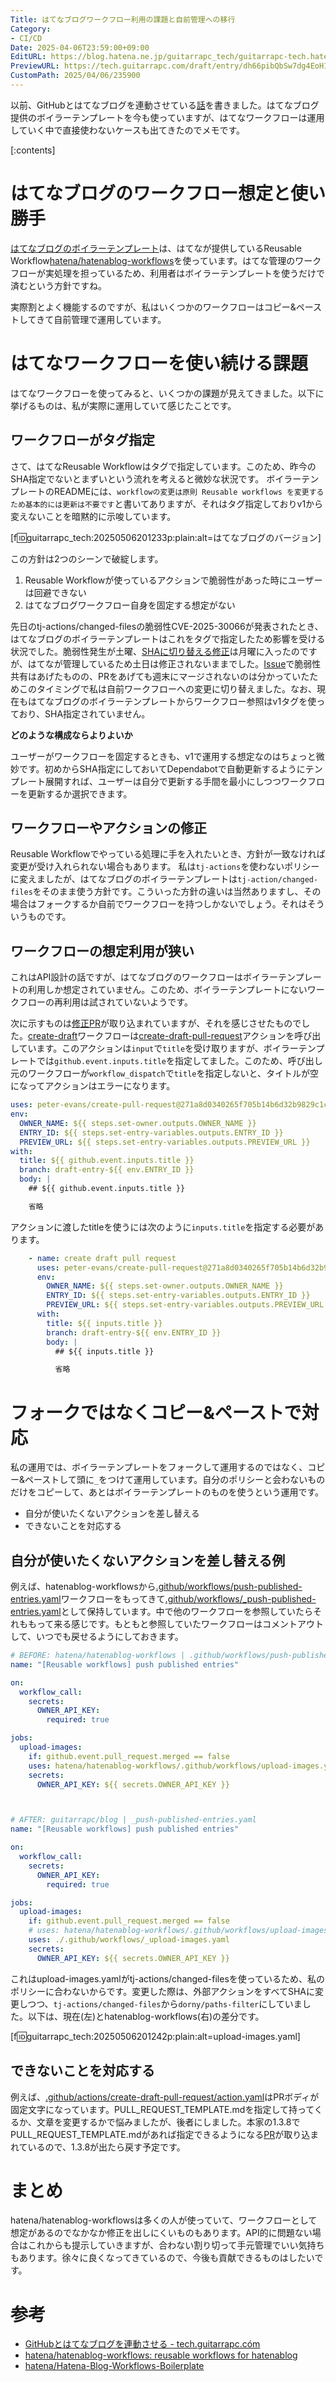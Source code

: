 ```yaml
---
Title: はてなブログワークフロー利用の課題と自前管理への移行
Category:
- CI/CD
Date: 2025-04-06T23:59:00+09:00
EditURL: https://blog.hatena.ne.jp/guitarrapc_tech/guitarrapc-tech.hatenablog.com/atom/entry/6802418398411400751
PreviewURL: https://tech.guitarrapc.com/draft/entry/dh66pibQbSw7dg4EoH1Ghqq2iOk
CustomPath: 2025/04/06/235900
---
```


以前、GitHubとはてなブログを連動させている[話](https://tech.guitarrapc.com/entry/2025/01/04/235952)を書きました。はてなブログ提供のボイラーテンプレートを今も使っていますが、はてなワークフローは運用していく中で直接使わないケースも出てきたのでメモです。

[:contents]

# はてなブログのワークフロー想定と使い勝手

[はてなブログのボイラーテンプレート](https://github.com/hatena/Hatena-Blog-Workflows-Boilerplate/)は、はてなが提供しているReusable Workflow[hatena/hatenablog-workflows](https://github.com/hatena/hatenablog-workflows)を使っています。はてな管理のワークフローが実処理を担っているため、利用者はボイラーテンプレートを使うだけで済むという方針ですね。

実際割とよく機能するのですが、私はいくつかのワークフローはコピー&ペーストしてきて自前管理で運用しています。

# はてなワークフローを使い続ける課題

はてなワークフローを使ってみると、いくつかの課題が見えてきました。以下に挙げるものは、私が実際に運用していて感じたことです。

## ワークフローがタグ指定

さて、はてなReusable Workflowはタグで指定しています。このため、昨今のSHA指定でないとまずいという流れを考えると微妙な状況です。
ボイラーテンプレートのREADMEには、`workflowの変更は原則 Reusable workflows を変更するため基本的には更新は不要です`と書いてありますが、それはタグ指定しておりv1から変えないことを暗黙的に示唆しています。

[f:id:guitarrapc_tech:20250506201233p:plain:alt=はてなブログのバージョン]

この方針は2つのシーンで破綻します。

1. Reusable Workflowが使っているアクションで脆弱性があった時にユーザーは回避できない
2. はてなブログワークフロー自身を固定する想定がない

先日のtj-actions/changed-filesの脆弱性CVE-2025-30066が発表されたとき、はてなブログのボイラーテンプレートはこれをタグで指定したため影響を受ける状況でした。脆弱性発生が土曜、[SHAに切り替える修正](https://github.com/hatena/hatenablog-workflows/pull/94)は月曜に入ったのですが、はてなが管理しているため土日は修正されないままでした。[Issue](https://github.com/hatena/hatenablog-workflows/issues/93)で脆弱性共有はあげたものの、PRをあげても週末にマージされないのは分かっていたためこのタイミングで私は自前ワークフローへの変更に切り替えました。なお、現在もはてなブログのボイラーテンプレートからワークフロー参照はv1タグを使っており、SHA指定されていません。

**どのような構成ならよりよいか**

ユーザーがワークフローを固定するときも、v1で運用する想定なのはちょっと微妙です。初めからSHA指定にしておいてDependabotで自動更新するようにテンプレート展開すれば、ユーザーは自分で更新する手間を最小にしつつワークフローを更新するか選択できます。

## ワークフローやアクションの修正

Reusable Workflowでやっている処理に手を入れたいとき、方針が一致なければ変更が受け入れられない場合もあります。
私は`tj-actions`を使わないポリシーに変えましたが、はてなブログのボイラーテンプレートは`tj-action/changed-files`をそのまま使う方針です。こういった方針の違いは当然ありますし、その場合はフォークするか自前でワークフローを持つしかないでしょう。それはそういうものです。

## ワークフローの想定利用が狭い

これはAPI設計の話ですが、はてなブログのワークフローはボイラーテンプレートの利用しか想定されていません。このため、ボイラーテンプレートにないワークフローの再利用は試されていないようです。

次に示すものは[修正PR](https://github.com/hatena/hatenablog-workflows/pull/104)が取り込まれていますが、それを感じさせたものでした。[create-draft](https://github.com/hatena/hatenablog-workflows/blob/main/.github/workflows/create-draft.yaml)ワークフローは[create-draft-pull-request](https://github.com/hatena/hatenablog-workflows/blob/main/.github/actions/create-draft-pull-request/action.yaml)アクションを呼び出しています。このアクションは`input`で`title`を受け取りますが、ボイラーテンプレートでは`github.event.inputs.title`を指定してました。このため、呼び出し元のワークフローが`workflow_dispatch`で`title`を指定しないと、タイトルが空になってアクションはエラーになります。

```yaml
uses: peter-evans/create-pull-request@271a8d0340265f705b14b6d32b9829c1cb33d45e # v7
env:
  OWNER_NAME: ${{ steps.set-owner.outputs.OWNER_NAME }}
  ENTRY_ID: ${{ steps.set-entry-variables.outputs.ENTRY_ID }}
  PREVIEW_URL: ${{ steps.set-entry-variables.outputs.PREVIEW_URL }}
with:
  title: ${{ github.event.inputs.title }}
  branch: draft-entry-${{ env.ENTRY_ID }}
  body: |
    ## ${{ github.event.inputs.title }}

    省略
```

アクションに渡したtitleを使うには次のように`inputs.title`を指定する必要があります。

```yaml
    - name: create draft pull request
      uses: peter-evans/create-pull-request@271a8d0340265f705b14b6d32b9829c1cb33d45e # v7
      env:
        OWNER_NAME: ${{ steps.set-owner.outputs.OWNER_NAME }}
        ENTRY_ID: ${{ steps.set-entry-variables.outputs.ENTRY_ID }}
        PREVIEW_URL: ${{ steps.set-entry-variables.outputs.PREVIEW_URL }}
      with:
        title: ${{ inputs.title }}
        branch: draft-entry-${{ env.ENTRY_ID }}
        body: |
          ## ${{ inputs.title }}

          省略
```

# フォークではなくコピー&ペーストで対応

私の運用では、ボイラーテンプレートをフォークして運用するのではなく、コピー&ペーストして頭に`_`をつけて運用しています。自分のポリシーと会わないものだけをコピーして、あとはボイラーテンプレートのものを使うという運用です。

* 自分が使いたくないアクションを差し替える
* できないことを対応する

## 自分が使いたくないアクションを差し替える例

例えば、hatenablog-workflowsから[.github/workflows/push-published-entries.yaml](https://github.com/hatena/hatenablog-workflows/blob/main/.github/workflows/push-published-entries.yaml)ワークフローをもってきて[.github/workflows/_push-published-entries.yaml](https://github.com/guitarrapc/blog/blob/main/.github/workflows/_push-published-entries.yaml)として保持しています。中で他のワークフローを参照していたらそれももって来る感じです。もともと参照していたワークフローはコメントアウトして、いつでも戻せるようにしておきます。

```yaml
# BEFORE: hatena/hatenablog-workflows | .github/workflows/push-published-entries.yaml
name: "[Reusable workflows] push published entries"

on:
  workflow_call:
    secrets:
      OWNER_API_KEY:
        required: true

jobs:
  upload-images:
    if: github.event.pull_request.merged == false
    uses: hatena/hatenablog-workflows/.github/workflows/upload-images.yaml@4cb2032c9665ad3b0eba9835182e2d23a1d49a81 # v1
    secrets:
      OWNER_API_KEY: ${{ secrets.OWNER_API_KEY }}



# AFTER: guitarrapc/blog | _push-published-entries.yaml
name: "[Reusable workflows] push published entries"

on:
  workflow_call:
    secrets:
      OWNER_API_KEY:
        required: true

jobs:
  upload-images:
    if: github.event.pull_request.merged == false
    # uses: hatena/hatenablog-workflows/.github/workflows/upload-images.yaml@v1
    uses: ./.github/workflows/_upload-images.yaml
    secrets:
      OWNER_API_KEY: ${{ secrets.OWNER_API_KEY }}
```

これはupload-images.yamlがtj-actions/changed-filesを使っているため、私のポリシーに合わないからです。変更した際は、外部アクションをすべてSHAに変更しつつ、`tj-actions/changed-files`から`dorny/paths-filter`にしていました。以下は、現在(左)とhatenablog-workflows(右)の差分です。

[f:id:guitarrapc_tech:20250506201242p:plain:alt=upload-images.yaml]

## できないことを対応する

例えば、[.github/actions/create-draft-pull-request/action.yaml](https://github.com/hatena/hatenablog-workflows/blob/72e8330c6e2e03be1be275cd527e4d5db558f928/.github/actions/create-draft-pull-request/action.yaml)はPRボディが固定文字になっています。PULL_REQUEST_TEMPLATE.mdを指定して持ってくるか、文章を変更するかで悩みましたが、後者にしました。本家の1.3.8でPULL_REQUEST_TEMPLATE.mdがあれば指定できるようになる[PR](https://github.com/hatena/hatenablog-workflows/pull/114)が取り込まれているので、1.3.8が出たら戻す予定です。

# まとめ

hatena/hatenablog-workflowsは多くの人が使っていて、ワークフローとして想定があるのでなかなか修正を出しにくいものもあります。API的に問題ない場合はこれからも提示していきますが、合わない割り切って手元管理でいい気持ちもあります。徐々に良くなってきているので、今後も貢献できるものはしたいです。

# 参考

* [GitHubとはてなブログを連動させる - tech.guitarrapc.cóm](https://tech.guitarrapc.com/entry/2025/01/04/235952)
* [hatena/hatenablog-workflows: reusable workflows for hatenablog](https://github.com/hatena/hatenablog-workflows)
* [hatena/Hatena-Blog-Workflows-Boilerplate](https://github.com/hatena/Hatena-Blog-Workflows-Boilerplate)
